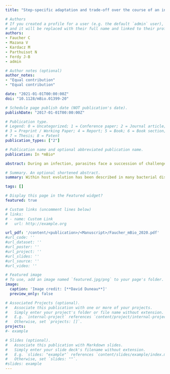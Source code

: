 ```yaml
---
title: "Step-specific adaptation and trade-off over the course of an infection by GASP-mutation small colony variants"

# Authors
# If you created a profile for a user (e.g. the default `admin` user), write the username (folder name) here 
# and it will be replaced with their full name and linked to their profile.
authors: 
- Faucher C
- Mazana V
- Kardacz M
- Parthuisot N
- Ferdy J-B
- admin

# Author notes (optional)
author_notes:
- "Equal contribution"
- "Equal contribution"

date: "2021-01-01T00:00:00Z"
doi: "10.1128/mBio.01399-20"

# Schedule page publish date (NOT publication's date).
publishDate: "2017-01-01T00:00:00Z"

# Publication type.
# Legend: 0 = Uncategorized; 1 = Conference paper; 2 = Journal article;
# 3 = Preprint / Working Paper; 4 = Report; 5 = Book; 6 = Book section;
# 7 = Thesis; 8 = Patent
publication_types: ["2"]

# Publication name and optional abbreviated publication name.
publication: In *mBio*

abstract: During an infection, parasites face a succession of challenges, each decisive for disease outcome. The diversity of challenges requires a series of parasite adaptations to successfully multiply and transmit from host to host. Thus, the pathogen genotypes which succeed during one step might be counter-selected in later stages of the infection. Using the bacteria Xenorhabdus nematophila and adult Drosophila melanogaster as hosts, we showed that such step-specific adaptations, here linked to GASP (i.e. Growth Advantage in Stationary Phase) mutations in the X. nematophila master gene regulator lrp, exist and can trade-off with each other. We found that nonsense lrp mutations had lowered ability to resist the host immune response, while all classes of mutations in lrp were associated with a decrease in the ability to proliferate during early infection. We demonstrate that reduced proliferation of X. nematophila best explains diminished virulence in this infection model. Finally, decreased proliferation during the first step of infection is accompanied with improved proliferation during late infection, suggesting a trade-off between the adaptations to each step. Step specific adaptations could play a crucial role in the chronic phase of infections in any diseases that show similar small colony variants (also known as SCV) to X. nematophila.

# Summary. An optional shortened abstract.
summary: Within host evolution has been described in many bacterial diseases, and the genetic basis behind the adaptations stimulated a lot of interest. Yet, the studied adaptations are generally focused on antibiotic resistance, rarely on the adaptation to the environment given by the host, and the potential trade-off hindering adaptations to each step of the infection are rarely considered. Those trade-offs are key to understand intra-host evolution, and thus the dynamics of the infection. However, the understanding of these trade-offs supposes a detailed study of host-pathogen interactions at each step of the infection process, with for each step an adapted methodology. Using Drosophila melanogaster as host and the bacteria Xenorhabdus nematophila, we investigated the bacterial adaptations resulting from GASP mutations known to induce small colony variant (SCV) phenotype positively selected within-the-host over the course of an infection, and the trade-off between step specific adaptations.

tags: []

# Display this page in the Featured widget?
featured: true

# Custom links (uncomment lines below)
# links:
# - name: Custom Link
#   url: http://example.org

url_pdf: '/content/<publication>/<Manuscript>/Faucher_mBio_2020.pdf'
#url_code: ''
#url_dataset: ''
#url_poster: ''
#url_project: ''
#url_slides: ''
#url_source: ''
#url_video: ''

# Featured image
# To use, add an image named `featured.jpg/png` to your page's folder. 
image:
  caption: 'Image credit: [**David Duneau**]'
  preview_only: false

# Associated Projects (optional).
#   Associate this publication with one or more of your projects.
#   Simply enter your project's folder or file name without extension.
#   E.g. `internal-project` references `content/project/internal-project/index.md`.
#   Otherwise, set `projects: []`.
projects:
#- example

# Slides (optional).
#   Associate this publication with Markdown slides.
#   Simply enter your slide deck's filename without extension.
#   E.g. `slides: "example"` references `content/slides/example/index.md`.
#   Otherwise, set `slides: ""`.
#slides: example
---
```


